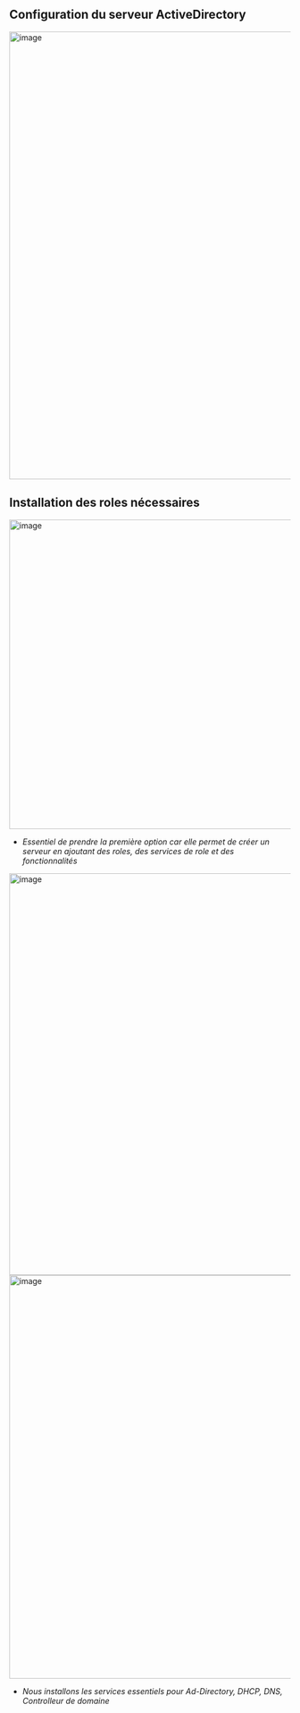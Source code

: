 ## Configuration du serveur ActiveDirectory 
<img width="1100" height="800" alt="image" src="https://github.com/user-attachments/assets/77feaa4a-2653-4863-9dda-eaa975e9a701" />

## Installation des roles nécessaires
<img width="781" height="553" alt="image" src="https://github.com/user-attachments/assets/56af54e4-825e-44dd-b73c-ba475afd2528" />

- *Essentiel de prendre la première option car elle permet de créer un serveur en ajoutant des roles, des services de role et des fonctionnalités*

<img width="1023" height="718" alt="image" src="https://github.com/user-attachments/assets/7c51c0df-441f-4979-9fbc-0d11f4088d01" />


<img width="1029" height="721" alt="image" src="https://github.com/user-attachments/assets/df0fa77e-7511-4483-8c33-8a634f296e25" />

- *Nous installons les services essentiels pour Ad-Directory, DHCP, DNS, Controlleur de domaine*

